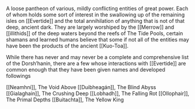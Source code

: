 A loose pantheon of various, mildly conflicting entities of great power. Each of whom holds some sort of interest in the swallowing up of the remaining isles on [[Evertide]] and the total annihilation of anything that is not of that deep, ancient dark. They are largely worshiped by the [[Merrow]] and [[illithids]] of the deep waters beyond the reefs of The Tide Pools, certain shamans and learned humans believe that some if not all of the entities may have been the products of the ancient [[Kuo-Toa]].

While there has never and may never be a complete and comprehensive list of the Dorsh’hanin, there are a few whose interactions with [[Evertide]] are common enough that they have been given names and developed followings

[[Neamhní]], The Void Above
[[Duibheagán]], The Blind Abyss
[[Gialaghain]], The Crushing Deep
[[Lobhadh]], The Falling Rot
[[Ollophair]], The Primal Depths
[[Buitachta]], The Yellow King